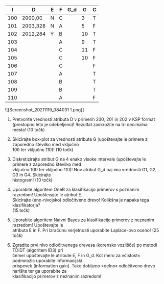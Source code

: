 | I   | D        | E   | F   | G_d | G   | C   |
| --- | -------- | --- | --- | --- | --- | --- |
| 100 | 2000,00  | N   | C   |     | 3   | T   |
| 101 | 2003,328 | N   | A   |     | 5   | F   |
| 102 | 2012,284 | Y   | B   |     | 10  | T   |
| 103 |          |     | A   |     | 9   | T   |
| 104 |          |     | C   |     | 11  | F   |
| 105 |          |     | C   |     | 10  | F   |
| 106 |          |     | C   |     |     | F   |
| 107 |          |     | A   |     |     | T   |
| 108 |          |     | B   |     |     | T   |
| 109 |          |     | B   |     |     | T   |
| 110 |          |     | A   |     |     | F   |
![[Screenshot_20211119_084031 1.png]]

1. Pretvorite vrednosti atributa D v primerih 200, 201 in 202 v KSP format (prestopno leto je odebeljeno)! Rezultat zaokrožite na tri decimalna mesta! (10 točk)  
  
2. Skicirajte box-plot za vrednosti atributa G (upoštevajte le primere z zaporedno številko med vključno  
100 ter vključno 110)! (10 točk)  
  
3. Diskretizirajte atribut G na 4 enako visoke intervale (upoštevajte le primere z zaporedno številko med  
vključno 100 ter vključno 110)! Nov atribut G_d naj ima vrednosti G1, G2, G3 in G4. Skicirajte  
histogram! (10 točk)  
  
4. Uporabite algoritem OneR za klasifikacijo primerov s poznanim razredom! Upoštevajte le atribut E.  
Skicirajte (eno-nivojsko) odločitveno drevo! Kolikšna je napaka tega klasifikatorja?  
(15 točk)  
  
5. Uporabite algoritem Naivni Bayes za klasifikacijo primerov z neznanim razredom! Upoštevajte le  
atributa E in F. Pri izračunu verjetnosti uporabite Laplace-ovo oceno! (25 točk)  
  
6. Zgradite prvi nivo odločitvenega drevesa (korensko vozlišče) po metodi TDIDT (algoritem ID3) pri  
čemer upoštevajte le atribute E, F in G_d. Kot mero za »čistost« podmnožic uporabite informacijski  
prispevek (information gain). Tako dobljeno »delno« odločitveno drevo narišite ter ga uporabite za  
klasifikacijo primerov z neznanim razredom!